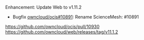 Enhancement: Update Web to v1.11.2

- Bugfix [owncloud/ocis#10891](https://github.com/owncloud/ocis/issues/10891): Rename ScienceMesh: #10891

https://github.com/owncloud/ocis/pull/10930
https://github.com/owncloud/web/releases/tag/v11.1.2
